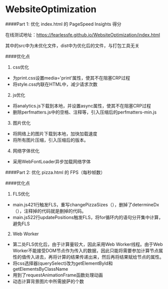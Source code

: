 # WebsiteOptimization

####Part 1: 优化 index.html 的 PageSpeed Insights 得分

在线测试地址：https://fearlessfe.github.io/WebsiteOptimization/index.html

其中的src中为未优化文件，dist中为优化后的文件，与打包工具无关

####优化点

1. css优化

* 为print.css设置media='print'属性，使其不在阻塞CRP过程
* 将style.css内联在HTML中，减少请求次数

2. js优化

* 将analytics.js下载到本地，并设置async属性，使其不在阻塞CRP过程
* 删除perfmatters.js中的空格、注释等，引入压缩后的perfmatters-min.js


3. 图片优化

* 将网络上的图片下载到本地，加快加载速度
* 将所有图片压缩，引入压缩后的版本。

4. 网络字体优化

*  采用WebFontLoader异步加载网络字体





####Part 2: 优化 pizza.html 的 FPS（每秒帧数）

####优化点

1. FLS优化

* main.js421行触发FLS，重写changePizzaSizes（），删掉了determineDx（），注释掉的代码就是删掉的代码。
* main.js522行updatePositions触发FLS，将for循环内的语句分开集中计算，避免FLS

2. Web Worker

* 第二处FLS优化后，由于计算量较大，因此采用Web Worker线程。由于Web Worker不能接受DOM节点作为传入的数据，因此只能将需要参加计算节点属性的值传入进去，再将计算的结果传递出来，然后再将结果赋给节点的属性。
* 将css选择器(querySelect)改为getElementById和getElementsByClassName
* 用到了requestAnimationFrame函数处理动画
* 动态计算背景图片中所需披萨的个数


